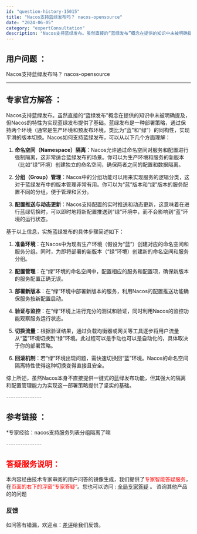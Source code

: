 ```yaml
---
id: "question-history-15015"
title: "Nacos支持蓝绿发布吗？ nacos-opensource"
date: "2024-06-05"
category: "expertConsultation"
description: "Nacos支持蓝绿发布。虽然直接的“蓝绿发布”概念在提供的知识中未被明确提及，但Nacos的特性为实现蓝绿发布提供了基础。蓝绿发布是一种部署策略，通过保持两个环境（通常是生产环境和预发布环境，类比为“蓝”和“绿”）的同构性，实现平滑的版本切换。Nacos如何支持蓝绿发布，可以从以下几个方面理解：1."
---
```


## 用户问题 ： 
 Nacos支持蓝绿发布吗？ nacos-opensource 

---------------
## 专家官方解答 ：

Nacos支持蓝绿发布。虽然直接的“蓝绿发布”概念在提供的知识中未被明确提及，但Nacos的特性为实现蓝绿发布提供了基础。蓝绿发布是一种部署策略，通过保持两个环境（通常是生产环境和预发布环境，类比为“蓝”和“绿”）的同构性，实现平滑的版本切换。Nacos如何支持蓝绿发布，可以从以下几个方面理解：

1. **命名空间（Namespace）隔离**：Nacos允许通过命名空间对服务和配置进行强制隔离，这非常适合蓝绿发布的场景。你可以为生产环境和服务的新版本（比如“绿”环境）创建独立的命名空间，确保两者之间的配置和数据隔离。

2. **分组（Group）管理**：Nacos中的分组功能可以用来实现服务的逻辑分类，这对于蓝绿发布中的版本管理非常有用。你可以为“蓝”版本和“绿”版本的服务配置不同的分组，便于管理和区分。

3. **配置推送与动态更新**：Nacos支持配置的实时推送和动态更新，这意味着在进行蓝绿切换时，可以即时地将新配置推送到“绿”环境中，而不会影响到“蓝”环境的运行状态。

基于以上信息，实施蓝绿发布的具体步骤简述如下：

1. **准备环境**：在Nacos中为现有生产环境（假设为“蓝”）创建对应的命名空间和服务分组。同时，为即将部署的新版本（“绿”环境）创建新的命名空间和服务分组。

2. **配置管理**：在“绿”环境的命名空间中，配置相应的服务和配置项，确保新版本的服务配置正确无误。

3. **部署新版本**：在“绿”环境中部署新版本的服务，利用Nacos的配置推送功能确保服务按新配置启动。

4. **验证与监控**：在“绿”环境上进行充分的测试和验证，同时利用Nacos的监控功能观察服务运行状态。

5. **切换流量**：根据验证结果，通过负载均衡器或网关等工具逐步将用户流量从“蓝”环境切换到“绿”环境。此过程可以是手动也可以是自动化的，具体取决于你的部署策略。

6. **回滚机制**：若“绿”环境出现问题，需快速切换回“蓝”环境。Nacos的命名空间隔离特性使得这种切换变得直接且安全。

综上所述，虽然Nacos本身不直接提供一键式的蓝绿发布功能，但其强大的隔离和配置管理能力为实现这一部署策略提供了坚实的基础。


<font color="#949494">---------------</font> 


## 参考链接 ：

*专家经验：nacos支持服务列表分组隔离了嘛 


 <font color="#949494">---------------</font> 
 


## <font color="#FF0000">答疑服务说明：</font> 

本内容经由技术专家审阅的用户问答的镜像生成，我们提供了<font color="#FF0000">专家智能答疑服务</font>，在<font color="#FF0000">页面的右下的浮窗”专家答疑“</font>。您也可以访问 : [全局专家答疑](https://answer.opensource.alibaba.com/docs/intro) 。 咨询其他产品的的问题

### 反馈
如问答有错漏，欢迎点：[差评](https://ai.nacos.io/user/feedbackByEnhancerGradePOJOID?enhancerGradePOJOId=15068)给我们反馈。
